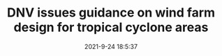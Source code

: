 ---
"title": "DNV issues guidance on wind farm design for tropical cyclone areas"
"date": "2021-9-24 18:5:37"
"feed_name": "OFFSHOREMAG"
"feed_website": "https://www.offshore-mag.com/"
"feed_rss": "https://www.offshore-mag.com/__rss/website-scheduled-content.xml?input=%7B%22sectionAlias%22%3A%22home%22%7D"
"link": "https://www.offshore-mag.com/renewable-energy/article/14211009/dnv-issues-guidance-on-offshore-wind-farm-design-for-tropical-cyclone-areas"
"source": "None"
"file": "_posts/2021-1-1-209a9b12874f7be937f06ddb3f4f46beddb64101.md"
"accident": "0"
"drilling": "0"
"dead": "0"
"injured": "0"
"arrested": "0"
"where": "unknown site"
"place": "unknown place"
---